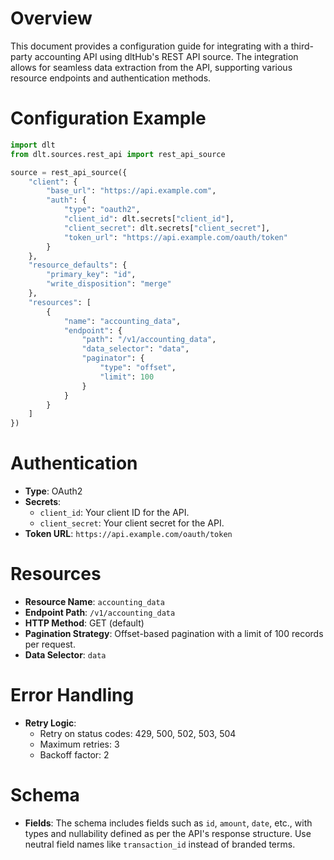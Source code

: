 # Overview

This document provides a configuration guide for integrating with a third-party accounting API using dltHub's REST API source. The integration allows for seamless data extraction from the API, supporting various resource endpoints and authentication methods.

# Configuration Example

```python
import dlt
from dlt.sources.rest_api import rest_api_source

source = rest_api_source({
    "client": {
        "base_url": "https://api.example.com",
        "auth": {
            "type": "oauth2",
            "client_id": dlt.secrets["client_id"],
            "client_secret": dlt.secrets["client_secret"],
            "token_url": "https://api.example.com/oauth/token"
        }
    },
    "resource_defaults": {
        "primary_key": "id",
        "write_disposition": "merge"
    },
    "resources": [
        {
            "name": "accounting_data",
            "endpoint": {
                "path": "/v1/accounting_data",
                "data_selector": "data",
                "paginator": {
                    "type": "offset",
                    "limit": 100
                }
            }
        }
    ]
})
```

# Authentication

- **Type**: OAuth2
- **Secrets**: 
  - `client_id`: Your client ID for the API.
  - `client_secret`: Your client secret for the API.
- **Token URL**: `https://api.example.com/oauth/token`

# Resources

- **Resource Name**: `accounting_data`
- **Endpoint Path**: `/v1/accounting_data`
- **HTTP Method**: GET (default)
- **Pagination Strategy**: Offset-based pagination with a limit of 100 records per request.
- **Data Selector**: `data`

# Error Handling

- **Retry Logic**: 
  - Retry on status codes: 429, 500, 502, 503, 504
  - Maximum retries: 3
  - Backoff factor: 2

# Schema

- **Fields**: The schema includes fields such as `id`, `amount`, `date`, etc., with types and nullability defined as per the API's response structure. Use neutral field names like `transaction_id` instead of branded terms.